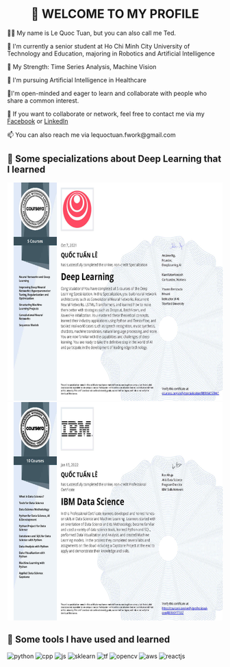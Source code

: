 <h1 align="center">
👋 WELCOME TO MY PROFILE
</h1>
<p>
👨‍🦱 My name is Le Quoc Tuan, but you can also call me Ted.
</p>
<p>
🏫 I'm currently a senior student at Ho Chi Minh City University of Technology and Education, majoring in Robotics and Artificial Intelligence
</p>
<p>
💪 My Strength: Time Series Analysis, Machine Vision
</p>
<p>
📖 I'm pursuing Artificial Intelligence in Healthcare
</p>
<p>
👬I'm open-minded and eager to learn and collaborate with people who share a common interest.
</p>
<p>
📱 If you want to collaborate or network, feel free to contact me via my <a href="https://www.facebook.com/lqtuan5401/">Facebook</a> or 
  <a href="https://www.linkedin.com/in/le-quoc-tuan-4a283a1b0/">LinkedIn</a>
</p>
<p>
📫 You can also reach me via lequoctuan.fwork@gmail.com
</p>
<h2>
  📖 Some specializations about Deep Learning that I learned
</h2>
<p align="left">
  <img
    src="specialization1.jpg"
    alt="python" width="660" height="510"/>
  <img
    src="specialization2.jpg"
    alt="cpp" width="660" height="510"/>

</p>
<h2>🚀 Some tools I have used and learned</h2>
<p align="left">
  <img
    src="https://www.svgrepo.com/show/452091/python.svg"
    alt="python" width="70" height="70"/>
  <img
    src="https://www.svgrepo.com/show/376358/c-plus-plus.svg"
    alt="cpp" width="70" height="70"/>
  <img
    src="https://www.svgrepo.com/show/303206/javascript-logo.svg"
    alt="js" width="70" height="70"/>
  <img
    src="https://logos-download.com/wp-content/uploads/2021/01/Scikit_Learn_Logo.svg"
    alt="sklearn" width="70" height="70"/>
  <img
    src="https://www.vectorlogo.zone/logos/tensorflow/tensorflow-icon.svg"
    alt="tf" width="70" height="70"/>
  <img
    src="https://www.vectorlogo.zone/logos/opencv/opencv-icon.svg"
    alt="opencv" width="70" height="70"/>
  <img
    src="https://www.svgrepo.com/show/376356/aws.svg"
    alt="aws" width="70" height="70"/>
  <img
    src="https://www.svgrepo.com/show/355190/reactjs.svg"
    alt="reactjs" width="70" height="70"/>
</p>
<!--
**tblexcelsior/tblexcelsior** is a ✨ _special_ ✨ repository because its `README.md` (this file) appears on your GitHub profile.

Here are some ideas to get you started:

- 🔭 I’m currently working on ...
- 🌱 I’m currently learning ...
- 👯 I’m looking to collaborate on ...
- 🤔 I’m looking for help with ...
- 💬 Ask me about ...
- 📫 How to reach me: ...
- 😄 Pronouns: ...
- ⚡ Fun fact: ...
-->

